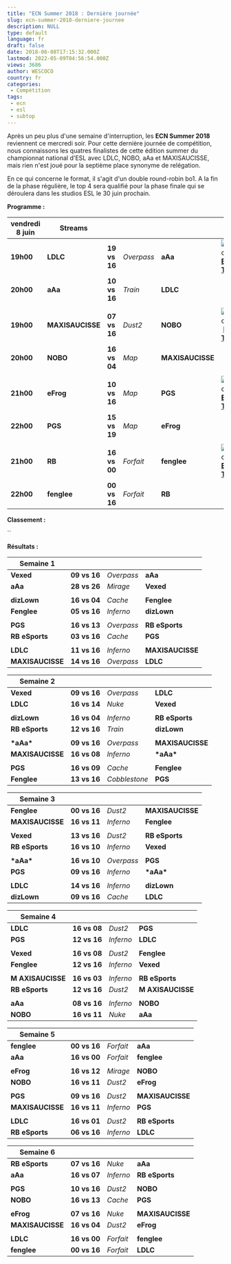 ```yaml
---
title: "ECN Summer 2018 : Dernière journée"
slug: ecn-summer-2018-derniere-journee
description: NULL
type: default
language: fr
draft: false
date: 2018-06-08T17:15:32.000Z
lastmod: 2022-05-09T04:56:54.000Z
views: 3686
author: WESCOCO
country: fr
categories:
 - Compétition
tags:
 - ecn
 - esl
 - subtop
---
```

Après un peu plus d'une semaine d'interruption, les **ECN Summer 2018** reviennent ce mercredi soir. Pour cette dernière journée de compétition, nous connaissons les quatres finalistes de cette édition summer du championnat national d'ESL avec LDLC, NOBO, aAa et MAXISAUCISSE, mais rien n'est joué pour la septième place synonyme de relégation.  
  
En ce qui concerne le format, il s'agit d'un double round-robin bo1\. A la fin de la phase régulière, le top 4 sera qualifié pour la phase finale qui se déroulera dans les studios ESL le 30 juin prochain.  
  
**Programme :**

| **vendredi 8 juin** | **Streams**      |                  |            |                  |                                                                                            |
| ------------------- | ---------------- | ---------------- | ---------- | ---------------- | ------------------------------------------------------------------------------------------ |
| **19h00**           | **LDLC**⁠        | **19 vs 16**     | _Overpass_ | **aAa**          | ![France](/images/countries/fr.svg)⁠**[ESL TV 2](https://www.twitch.tv/esl%5Fcsgo%5Ffr2)** |
| **20h00**           | **aAa⁠**         | **10 vs 16**     | _Train_    | **LDLC**         |                                                                                            |
| |                   |                  |                  |            |                  |                                                                                            |
| **19h00**           | **MAXISAUCISSE** | **07** **vs 16** | _Dust2_    | **NOBO**         | ![France](/images/countries/fr.svg)⁠ ⁠ [**ESL TV** ](https://www.twitch.tv/esl%5Ffrance)   |
| **20h00**           | **NOBO**         | **16 vs 04**     | _Map_      | **MAXISAUCISSE** |                                                                                            |
| |                   |                  |                  |            |                  |                                                                                            |
| **21h00**           | **eFrog**        | **10 vs 16**     | _Map_      | **PGS**          | ![France](/images/countries/fr.svg)⁠ [**ESL TV** ](https://www.twitch.tv/esl%5Ffrance)     |
| **22h00**           | **PGS**          | **15 vs 19**     | _Map_      | **eFrog**        |                                                                                            |
| |                   |                  |                  |            |                  |                                                                                            |
| **21h00**           | **RB**           | **16 vs 00**     | _Forfait_  | **fenglee**      | ![France](/images/countries/fr.svg)⁠[**ESL TV 2**](https://www.twitch.tv/esl%5Fcsgo%5Ffr2) |
| **22h00**           | **fenglee**      | **00 vs 16**     | _Forfait_  | **RB**           |                                                                                            |

  
**Classement :**

``

 **Résultats :**

| **Semaine 1**    |                  |            |                  |
| ---------------- | ---------------- | ---------- | ---------------- |
| **Vexed**⁠       | **09 vs 16**     | _Overpass_ | **aAa**          |
| **aAa**⁠         | **28 vs 26**     | _Mirage_   | **Vexed**        |
| |                |                  |            |                  |
| **dizLown**      | **16 vs 04**     | _Cache_    | **Fenglee**      |
| **Fenglee**      | **05 vs 16**     | _Inferno_  | **dizLown**      |
| |                |                  |            |                  |
| **PGS**          | **16 vs 13**     | _Overpass_ | **RB eSports**   |
| **RB eSports**   | **03 vs 16**     | _Cache_    | **PGS**          |
| |                |                  |            |                  |
| **LDLC**         | **11** **vs 16** | _Inferno_  | **MAXISAUCISSE** |
| **MAXISAUCISSE** | **14 vs 16**     | _Overpass_ | **LDLC**         |

  
| **Semaine 2**    |                  |               |                  |
| ---------------- | ---------------- | ------------- | ---------------- |
| **Vexed**⁠       | **09 vs 16**     | _Overpass_    | **LDLC**         |
| **LDLC**⁠        | **16 vs 14**     | _Nuke_        | **Vexed**        |
| |                |                  |               |                  |
| **dizLown**      | **16 vs 04**     | _Inferno_     | **RB eSports**   |
| **RB eSports**   | **12 vs 16**     | _Train_       | **dizLown**      |
| |                |                  |               |                  |
| **\*aAa\***      | **09 vs 16**     | _Overpass_    | **MAXISAUCISSE** |
| **MAXISAUCISSE** | **16 vs 08**     | _Inferno_     | **\*aAa\***      |
| |                |                  |               |                  |
| **PGS**          | **16 vs 09**     | _Cache_       | **Fenglee**      |
| **Fenglee**      | **13** **vs 16** | _Cobblestone_ | **PGS**          |

  
| **Semaine 3**     |              |            |                  |
| ----------------- | ------------ | ---------- | ---------------- |
| **Fenglee**⁠      | **00 vs 16** | _Dust2_    | **MAXISAUCISSE** |
| **MAXISAUCISSE**⁠ | **16 vs 11** | _Inferno_  | **Fenglee**      |
|                   |              |            |                  |
| **Vexed**         | **13 vs 16** | _Dust2_    | **RB eSports**   |
| **RB eSports**    | **16 vs 10** | _Inferno_  | **Vexed**        |
|                   |              |            |                  |
| **\*aAa\***       | **16 vs 10** | _Overpass_ | **PGS**          |
| **PGS**           | **09 vs 16** | _Inferno_  | **\*aAa\***      |
|                   |              |            |                  |
| **LDLC**          | **14 vs 16** | _Inferno_  | **dizLown**      |
| **dizLown**       | **09 vs 16** | _Cache_    | **LDLC**         |

  
| **Semaine 4**         |              |           |                       |
| --------------------- | ------------ | --------- | --------------------- |
| **LDLC**⁠             | **16 vs 08** | _Dust2_   | **PGS**               |
| **PGS⁠**              | **12 vs 16** | _Inferno_ | **LDLC**              |
| |                     |              |           |                       |
| **Vexed**             | **16 vs 08** | _Dust2_   | **Fenglee**           |
| **Fenglee**           | **12 vs 16** | _Inferno_ | **Vexed**             |
| |                     |              |           |                       |
| **M** **AXISAUCISSE** | **16 vs 03** | _Inferno_ | **RB eSports**        |
| **RB eSports**        | **12 vs 16** | _Dust2_   | **M** **AXISAUCISSE** |
| |                     |              |           |                       |
| **aAa**               | **08 vs 16** | _Inferno_ | **NOBO**              |
| **NOBO**              | **16 vs 11** | _Nuke_    | **aAa**               |

  
| **Semaine 5**    |              |           |                  |
| ---------------- | ------------ | --------- | ---------------- |
| **fenglee**⁠     | **00 vs 16** | _Forfait_ | **aAa**          |
| **aAa⁠**         | **16 vs 00** | _Forfait_ | **fenglee**      |
| |                |              |           |                  |
| **eFrog**        | **16 vs 12** | _Mirage_  | **NOBO**         |
| **NOBO**         | **16 vs 11** | _Dust2_   | **eFrog**        |
| |                |              |           |                  |
| **PGS**          | **09 vs 16** | _Dust2_   | **MAXISAUCISSE** |
| **MAXISAUCISSE** | **16 vs 11** | _Inferno_ | **PGS**          |
| |                |              |           |                  |
| **LDLC**         | **16 vs 01** | _Dust2_   | **RB eSports**   |
| **RB eSports**   | **06 vs 16** | _Inferno_ | **LDLC**         |

  
| **Semaine 6**    |              |           |                  |
| ---------------- | ------------ | --------- | ---------------- |
| **RB eSports**⁠  | **07 vs 16** | _Nuke_    | **aAa**          |
| **aAa⁠**         | **16 vs 07** | _Inferno_ | **RB eSports**   |
| |                |              |           |                  |
| **PGS**          | **10 vs 16** | _Dust2_   | **NOBO**         |
| **NOBO**         | **16 vs 13** | _Cache_   | **PGS**          |
| |                |              |           |                  |
| **eFrog**        | **07 vs 16** | _Nuke_    | **MAXISAUCISSE** |
| **MAXISAUCISSE** | **16 vs 04** | _Dust2_   | **eFrog**        |
| |                |              |           |                  |
| **LDLC**         | **16 vs 00** | _Forfait_ | **fenglee**      |
| **fenglee**      | **00 vs 16** | _Forfait_ | **LDLC**         |
